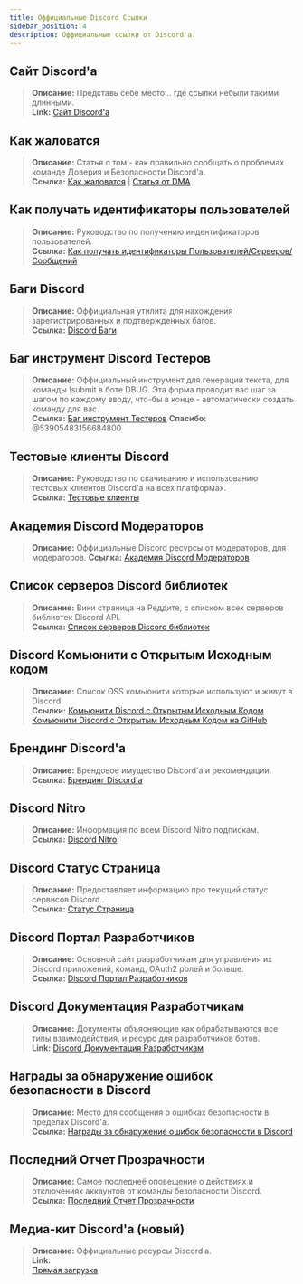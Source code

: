 ```yaml
---
title: Оффициальные Discord Ссылки
sidebar_position: 4
description: Оффициальные ссылки от Discord'a.
---
```


## **Сайт Discord'a**
> __Описание:__ Представь себе место... где ссылки небыли такими длинными.   <br/>
__Link:__ [Сайт Discord'a](https://dis.gd/)

## **Как жаловатся**
> __Описание:__ Статья о том - как правильно сообщать о проблемах команде Доверия и Безопасности Discord'a.	<br/>
__Ссылка:__  [Как жаловатся](https://dis.gd/howtoreport) | [Статья от DMA](ttps://discord.com/moderation/360058643194-104:-How-to-Report-Content-to-Discord)

## **Как получать идентификаторы пользователей** 
> __Описание:__ Руководство по получению индентификаторов пользователей.    <br/>
__Ссылка:__  [Как получать идентификаторы Пользователей/Серверов/Сообщений](https://dis.gd/findmyid)

## **Баги Discord**
> __Описание:__ Оффициальная утилита для нахождения зарегистрированных и подтвержденных багов.   <br/>
__Ссылка:__ [Discord Баги](https://bugs.discord.com/)

## **Баг инструмент Discord Тестеров**
> __Описание:__ Оффициальный инструмент для генерации текста, для команды !submit в боте DBUG. Эта форма проводит вас шаг за шагом по каждому вводу, что-бы в конце - автоматически создать команду для вас.   <br/>
__Ссылка:__ [Баг инструмент Тестеров](https://dis.gd/bug-tool)
__Спасибо:__ @53905483156684800

## **Тестовые клиенты Discord**
> __Описание:__ Руководство по скачиванию и использованию тестовых клиентов Discord'a на всех платформах.   <br/>
__Ссылка:__ [Тестовые клиенты](https://support.discord.com/hc/en-us/articles/360035675191-Discord-Testing-Clients)

## **Академия Discord Модераторов** 
> __Описание:__ Оффициальные Discord ресурсы от модераторов, для модераторов.
__Ссылка:__ [Академия Discord Модераторов](https://dis.gd/moderation)

## **Список серверов Discord библиотек**
> __Описание:__ Вики страница на Реддите, с списком всех серверов библиотек Discord API.   <br/>
__Ссылка:__ [Список серверов Discord библиотек](https://www.reddit.com/r/discordapp/wiki/developers)

## **Discord Комьюнити с Открытым Исходным кодом**
> __Описание:__ Список OSS комьюнити которые используют и живут в Discord.   <br/>
__Ссылки:__
[Комьюнити Discord с Открытым Исходным Кодом](https://discord.com/open-source)   <br/>
[Комьюнити Discord с Открытым Исходным Кодом на GitHub](https://github.com/discord/discord-open-source)

## **Брендинг Discord'a**  
> __Описание:__ Брендовое имущество Discord'а и рекомендации.   <br/>
__Ссылка:__ [Брендинг Discord'a](https://discord.com/branding)

## **Discord Nitro**
> __Описание:__  Информация по всем Discord Nitro подпискам.   <br/>
__Ссылка:__ [Discord Nitro](https://dis.gd/nitro)

## **Discord Статус Страница**
> __Описание:__ Предоставляет информацию про текущий статус сервисов Discord..   <br/>
__Ссылка:__ [Статус Страница](https://dis.gd/status)

## **Discord Портал Разработчиков**
> __Описание:__ Основной сайт разработчикам для управления их Discord приложений, команд, OAuth2 ролей и больше.    <br/>
__Ссылка:__ [Discord Портал Разработчиков](https://discord.com/developers)

## **Discord Документация Разработчикам**
> __Описание:__ Документы объясняющие как обрабатываются все типы взаимодействия, и ресурс для разработчиков ботов.   <br/>
__Link:__ [Discord Документация Разработчикам](https://discord.dev/)

## **Награды за обнаружение ошибок безопасности в Discord**
> __Описание:__ Место для сообщения о ошибках безопасности в пределах Discord'a.   <br/>
__Ссылка:__ [Награды за обнаружение ошибок безопасности в Discord](https://discord.com/security)

## **Последний Отчет Прозрачности** 
> __Описание:__ Самое последнеё оповещение о действиях и отключениях аккаунтов от команды безопасности Discord.   <br/>
__Ссылка:__ [Последний Отчет Прозрачности](https://discord.com/blog/discord-transparency-report-h1-2021)

## **Медиа-кит Discord'a (новый)**
> __Описание:__ Оффициальные ресурсы Discord’a.   <br/>
__Link:__ <br/>
[Прямая загрузка](https://www.dropbox.com/sh/nabhhaq7kt59exr/AAB7U3f2pW-Jmvdul0yy7o-ia?dl=1)  <br/>
